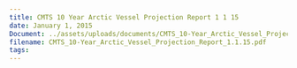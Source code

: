 ```yaml
---
title: CMTS 10 Year Arctic Vessel Projection Report 1 1 15
date: January 1, 2015
Document: ../assets/uploads/documents/CMTS_10-Year_Arctic_Vessel_Projection_Report_1.1.15.pdf
filename: CMTS_10-Year_Arctic_Vessel_Projection_Report_1.1.15.pdf
tags:
---
```

